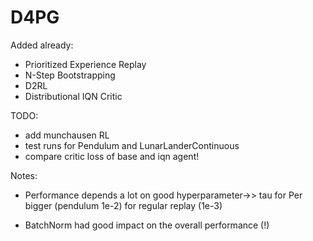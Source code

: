 # D4PG

Added already:

- Prioritized Experience Replay
- N-Step Bootstrapping
- D2RL
- Distributional IQN Critic

TODO:
- add munchausen RL
- test runs for Pendulum and LunarLanderContinuous
- compare critic loss of base and iqn agent!

Notes:

- Performance depends a lot on good hyperparameter->> tau for Per bigger (pendulum 1e-2) for regular replay (1e-3)

- BatchNorm had good impact on the overall performance (!)
